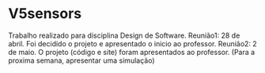 # V5sensors
Trabalho realizado para disciplina Design de Software.
Reunião1: 28 de abril. Foi decidido o projeto e apresentado o inicio ao professor. 
Reunião2: 2 de maio. O projeto (código e site) foram apresentados ao professor. (Para a proxima semana, apresentar uma simulação) 
